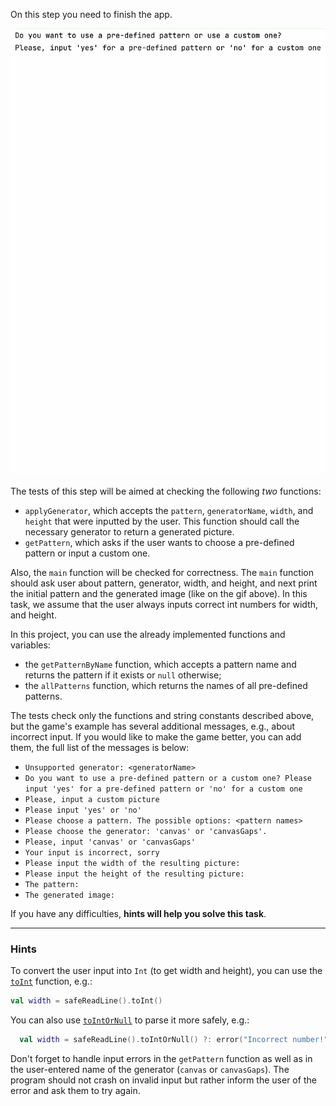 On this step you need to finish the app.

<div class="hint" title="The patterns generator example">

  ![The patterns generator example](../../../utils/src/main/resources/images/part1/LastPush/app.gif "The patterns generator example")

</div>

The tests of this step will be aimed at checking the following _two_ functions:
- `applyGenerator`, which accepts the `pattern`, `generatorName`, `width`, and `height` that were inputted by the user.
  This function should call the necessary generator to return a generated picture.
- `getPattern`, which asks if the user wants to choose a pre-defined pattern or input a custom one.

Also, the `main` function will be checked for correctness. The `main` function should ask user about pattern, generator, width, and height, 
and next print the initial pattern and the generated image (like on the gif above).
In this task, we assume that the user always inputs correct int numbers for width, and height.

In this project, you can use the already implemented functions and variables:

- the `getPatternByName` function, which accepts a pattern name and returns the pattern if it exists or `null` otherwise;
- the `allPatterns` function, which returns the names of all pre-defined patterns.

<div class="hint" title="Messages for the game">

The tests check only the functions and string constants described above,
but the game's example has several additional messages, e.g., about incorrect input.
If you would like to make the game better, you can add them, the full list of the messages is below:

- `Unsupported generator: <generatorName>`
- `Do you want to use a pre-defined pattern or a custom one? Please input 'yes' for a pre-defined pattern or 'no' for a custom one`
- `Please, input a custom picture`
- `Please input 'yes' or 'no'`
- `Please choose a pattern. The possible options: <pattern names>`
- `Please choose the generator: 'canvas' or 'canvasGaps'.`
- `Please, input 'canvas' or 'canvasGaps'`
- `Your input is incorrect, sorry`
- `Please input the width of the resulting picture:`
- `Please input the height of the resulting picture:`
- `The pattern:`
- `The generated image:`

</div>

If you have any difficulties, **hints will help you solve this task**.

----

### Hints

<div class="hint" title="The `toInt` built-in function">

To convert the user input into <code>Int</code> (to get width and height),
you can use the <a href="https://kotlinlang.org/api/latest/jvm/stdlib/kotlin.text/to-int.html"><code>toInt</code></a> function, e.g.:
  ```kotlin
  val width = safeReadLine().toInt()
  ```
You can also use <a href="https://kotlinlang.org/api/latest/jvm/stdlib/kotlin.text/to-int-or-null.html"><code>toIntOrNull</code></a> to parse it more safely, e.g.:
  ```kotlin
    val width = safeReadLine().toIntOrNull() ?: error("Incorrect number!")
  ```
</div>


<div class="hint" title="Best practices to handle the user input">

  Don't forget to handle input errors in the <code>getPattern</code> function 
  as well as in the user-entered name of the generator (<code>canvas</code> or <code>canvasGaps</code>). 
  The program should not crash on invalid input but rather inform the user of the error and ask them 
  to try again.
</div>
